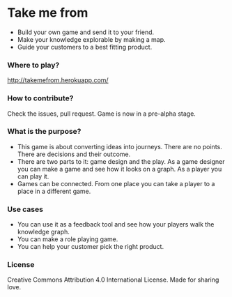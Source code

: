 # Take me from
  - Build your own game and send it to your friend.
  - Make your knowledge explorable by making a map.
  - Guide your customers to a best fitting product.

### Where to play?
http://takemefrom.herokuapp.com/

### How to contribute?
Check the issues, pull request. Game is now in a pre-alpha stage.

### What is the purpose?
  - This game is about converting ideas into journeys. There are no points. There are decisions and their outcome.
  - There are two parts to it: game design and the play. As a game designer you can make a game and see how it looks on a graph. As a player you can play it.
  - Games can be connected. From one place you can take a player to a place in a different game.

### Use cases
  - You can use it as a feedback tool and see how your players walk the knowledge graph.
  - You can make a role playing game.
  - You can help your customer pick the right product.

### License
Creative Commons Attribution 4.0 International License. Made for sharing love.
